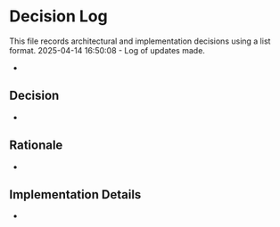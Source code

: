 # Decision Log

This file records architectural and implementation decisions using a list format.
2025-04-14 16:50:08 - Log of updates made.

*

## Decision

*

## Rationale 

*

## Implementation Details

*